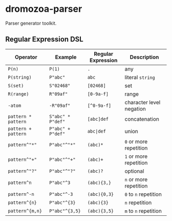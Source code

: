 # dromozoa-parser

Parser generator toolkit.

## Regular Expression DSL

| Operator            | Example           | Regular Expression        | Description              |
|---------------------|-------------------|---------------------------|--------------------------|
| `P(n)`              | `P(1)`            | `.`                       | any                      |
| `P(string)`         | `P"abc"`          | `abc`                     | literal `string`         |
| `S(set)`            | `S"02468"`        | `[02468]`                 | set                      |
| `R(range)`          | `R"09af"`         | `[0-9a-f]`                | range                    |
| `-atom`             | `-R"09af"`        | `[^0-9a-f]`               | character level negation |
| `pattern * pattern` | `S"abc" * P"def"` | `[abc]def`                | concatenation            |
| `pattern + pattern` | `P"abc" + P"def"` | <code>abc&#124;def</code> | union                    |
| `pattern^"*"`       | `P"abc"^"*"`      | `(abc)*`                  | `0` or more repetition   |
| `pattern^"+"`       | `P"abc"^"+"`      | `(abc)+`                  | `1` or more repetition   |
| `pattern^"?"`       | `P"abc"^"?"`      | `(abc)?`                  | optional                 |
| `pattern^n`         | `P"abc"^3`        | `(abc){3,}`               | `n` or more repetition   |
| `pattern^-n`        | `P"abc"^-3`       | `(abc){0,3}`              | `0` to `n` repetition    |
| `pattern^{n}`       | `P"abc"^{3}`      | `(abc){3}`                | `n` repetition           |
| `pattern^{m,n}`     | `P"abc"^{3,5}`    | `(abc){3,5}`              | `m` to `n` repetition    |
